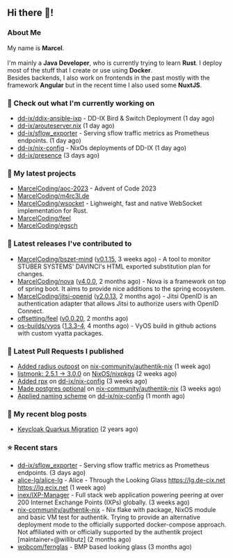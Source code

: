 ## Hi there 👋!




### About Me

My name is **Marcel**.
<br><br>
I'm mainly a **Java Developer**, who is currently trying to learn **Rust**. I deploy most of the stuff that I create or use using **Docker**.
<br>
Besides backends, I also work on frontends in the past mostly with the framework **Angular** but in the recent time I also used some **NuxtJS**. 



### 👷 Check out what I'm currently working on

- [dd-ix/ddix-ansible-ixp](https://github.com/dd-ix/ddix-ansible-ixp) - DD-IX Bird &amp; Switch Deployment (1 day ago)
- [dd-ix/arouteserver.nix](https://github.com/dd-ix/arouteserver.nix) (1 day ago)
- [dd-ix/sflow_exporter](https://github.com/dd-ix/sflow_exporter) - Serving sflow traffic metrics as Prometheus endpoints. (1 day ago)
- [dd-ix/nix-config](https://github.com/dd-ix/nix-config) - NixOs deployments of DD-IX (1 day ago)
- [dd-ix/presence](https://github.com/dd-ix/presence) (3 days ago)

### 🌱 My latest projects

- [MarcelCoding/aoc-2023](https://github.com/MarcelCoding/aoc-2023) - Advent of Code 2023
- [MarcelCoding/m4rc3l.de](https://github.com/MarcelCoding/m4rc3l.de)
- [MarcelCoding/wsocket](https://github.com/MarcelCoding/wsocket) - Lighweight, fast and native WebSocket implementation for Rust.
- [MarcelCoding/feel](https://github.com/MarcelCoding/feel)
- [MarcelCoding/egsch](https://github.com/MarcelCoding/egsch)

### 🔭 Latest releases I've contributed to

- [MarcelCoding/bszet-mind](https://github.com/MarcelCoding/bszet-mind) ([v0.1.15](https://github.com/MarcelCoding/bszet-mind/releases/tag/v0.1.15), 3 weeks ago) - A tool to monitor STÜBER SYSTEMS&#39; DAVINCI&#39;s HTML exported substitution plan for changes.
- [MarcelCoding/nova](https://github.com/MarcelCoding/nova) ([v4.0.0](https://github.com/MarcelCoding/nova/releases/tag/v4.0.0), 2 months ago) - Nova is a framework on top of spring boot. It aims to provide nice additions to the spring ecosystem.
- [MarcelCoding/jitsi-openid](https://github.com/MarcelCoding/jitsi-openid) ([v2.0.13](https://github.com/MarcelCoding/jitsi-openid/releases/tag/v2.0.13), 2 months ago) - Jitsi OpenID is an authentication adapter that allows Jitsi to authorize users with OpenID Connect.
- [offsetting/feel](https://github.com/offsetting/feel) ([v0.0.20](https://github.com/offsetting/feel/releases/tag/v0.0.20), 2 months ago)
- [os-builds/vyos](https://github.com/os-builds/vyos) ([1.3.3-4](https://github.com/os-builds/vyos/releases/tag/1.3.3-4), 4 months ago) - VyOS build in github actions with custom vyatta packages.

### 🔨 Latest Pull Requests I published

- [Added radius outpost](https://github.com/nix-community/authentik-nix/pull/17) on [nix-community/authentik-nix](https://github.com/nix-community/authentik-nix) (1 week ago)
- [listmonk: 2.5.1 -&gt; 3.0.0](https://github.com/NixOS/nixpkgs/pull/286523) on [NixOS/nixpkgs](https://github.com/NixOS/nixpkgs) (2 weeks ago)
- [Added rpx](https://github.com/dd-ix/nix-config/pull/64) on [dd-ix/nix-config](https://github.com/dd-ix/nix-config) (3 weeks ago)
- [Made postgres optional](https://github.com/nix-community/authentik-nix/pull/16) on [nix-community/authentik-nix](https://github.com/nix-community/authentik-nix) (3 weeks ago)
- [Applied naming scheme](https://github.com/dd-ix/nix-config/pull/63) on [dd-ix/nix-config](https://github.com/dd-ix/nix-config) (1 month ago)

### 📜 My recent blog posts

- [Keycloak Quarkus Migration](https://m4rc3l.de/blog/keycloak-quarkus-migration) (2 years ago)

### ⭐ Recent stars

- [dd-ix/sflow_exporter](https://github.com/dd-ix/sflow_exporter) - Serving sflow traffic metrics as Prometheus endpoints. (3 days ago)
- [alice-lg/alice-lg](https://github.com/alice-lg/alice-lg) - Alice - Through the Looking Glass https://lg.de-cix.net https://lg.ecix.net (1 week ago)
- [inex/IXP-Manager](https://github.com/inex/IXP-Manager) - Full stack web application powering peering at over 200 Internet Exchange Points (IXPs) globally. (3 weeks ago)
- [nix-community/authentik-nix](https://github.com/nix-community/authentik-nix) - Nix flake with package, NixOS module and basic VM test for authentik. Trying to provide an alternative deployment mode to the officially supported docker-compose approach. Not affiliated with or officially supported by the authentik project [maintainer=@willibutz] (2 months ago)
- [wobcom/fernglas](https://github.com/wobcom/fernglas) - BMP based looking glass (3 months ago)
